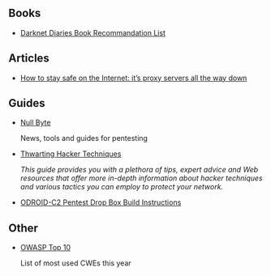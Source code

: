 ## Books

- [Darknet Diaries Book Recommandation List](https://darknetdiaries.com/books/)

## Articles

- [How to stay safe on the Internet: it’s proxy servers all the way down](https://www.freecodecamp.org/news/how-apps-stay-safe/)

## Guides

- [Null Byte](https://null-byte.wonderhowto.com/)

    News, tools and guides for pentesting

- [Thwarting Hacker Techniques](https://web.archive.org/web/20150829214001/https://www.computerweekly.com/feature/Thwarting-Hacker-Techniques)

    *This guide provides you with a plethora of tips, expert advice and Web resources that offer more in-depth information about hacker techniques and various tactics you can employ to protect your network.*

- [ODROID-C2 Pentest Drop Box Build Instructions](https://docs.google.com/viewer?a=v&pid=sites&srcid=ZGFmdGhhY2suY29tfGRhZnRoYWNrfGd4OjQ0YWNkOGU5OTBmMGY2YmU)

## Other

- [OWASP Top 10](https://owasp.org/Top10/)

    List of most used CWEs this year